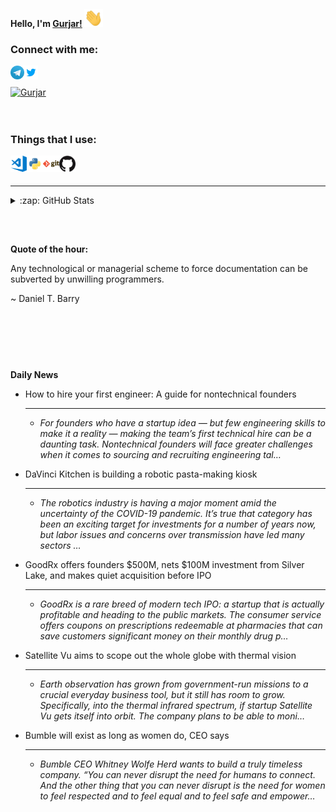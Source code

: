 #### Hello, I'm [Gurjar!](https://GurjarKing.github.io) <img src="https://raw.githubusercontent.com/ABSphreak/ABSphreak/master/gifs/Hi.gif" width="30px"></h2>


### Connect with me:

[<img align="left" alt="Gurjar | Telegram" width="22px" src="https://raw.githubusercontent.com/github/explore/80688e429a7d4ef2fca1e82350fe8e3517d3494d/topics/telegram/telegram.png" />][Telegram]
[<img align="left" alt="Gurjar | Twitter" width="22px" src="https://raw.githubusercontent.com/github/explore/80688e429a7d4ef2fca1e82350fe8e3517d3494d/topics/twitter/twitter.png" />][Twitter]
<br >
<br >
<a href="https://github.com/GurjarKing"><img src="https://komarev.com/ghpvc/?username=GurjarKing" alt="Gurjar" /></a> <br />
<br />
<br />
<!-- <br >

![](https://visitor-badge.glitch.me/badge?page_id=GurjarKing)

<br /> -->

### Things that I use:

[<img align="left" alt="Visual Studio Code" width="26px" src="https://raw.githubusercontent.com/github/explore/80688e429a7d4ef2fca1e82350fe8e3517d3494d/topics/visual-studio-code/visual-studio-code.png" />][VSCode]
[<img align="left" alt="Python" width="26px" src="https://raw.githubusercontent.com/github/explore/80688e429a7d4ef2fca1e82350fe8e3517d3494d/topics/python/python.png" />][Python]
[<img align="left" alt="Git" width="26px" src="https://raw.githubusercontent.com/github/explore/80688e429a7d4ef2fca1e82350fe8e3517d3494d/topics/git/git.png" />][Git]
[<img align="left" alt="GitHub" width="26px" src="https://raw.githubusercontent.com/github/explore/78df643247d429f6cc873026c0622819ad797942/topics/github/github.png" />][Github]

<br />
<br />

---
<details>
  <summary>:zap: GitHub Stats</summary>

<img align="left" alt="Gurjar's Github Stats" src="https://github-readme-stats.vercel.app/api?username=GurjarKing&show_icons=true&hide_border=true&count_private=true&include_all_commit=true&theme=algolia" />

</details>

<!-- ### 🔔 My latest tweet
<a href="https://twitter.com/Gurjar_King43" target="_blank">
	<img src="https://github.com/GurjarKing/GurjarKing/raw/master/tweet.png" width="70%" align="center" alt="Click to view on Twitter" title="My latest tweet, as an image"/>
</a> -->
<br>

<pre>

</pre>

**Quote of the hour:**

Any technological or managerial scheme to force documentation can be subverted by unwilling programmers.

~ Daniel T. Barry
<pre>

</pre>
<br>
<pre>


</pre>
<strong>Daily News</strong>
  
  - How to hire your first engineer: A guide for nontechnical founders
     <hr/>
     
      - *For founders who have a startup idea — but few engineering skills to make it a reality — making the team’s first technical hire can be a daunting task. Nontechnical founders will face greater challenges when it comes to sourcing and recruiting engineering tal…*
     
  - DaVinci Kitchen is building a robotic pasta-making kiosk
      <hr/>
      
      - *The robotics industry is having a major moment amid the uncertainty of the COVID-19 pandemic. It’s true that category has been an exciting target for investments for a number of years now, but labor issues and concerns over transmission have led many sectors …*
      
  - GoodRx offers founders $500M, nets $100M investment from Silver Lake, and makes quiet acquisition before IPO
      <hr/>
      
      - *GoodRx is a rare breed of modern tech IPO: a startup that is actually profitable and heading to the public markets. The consumer service offers coupons on prescriptions redeemable at pharmacies that can save customers significant money on their monthly drug p…*
      
  - Satellite Vu aims to scope out the whole globe with thermal vision
      <hr/>
      
      - *Earth observation has grown from government-run missions to a crucial everyday business tool, but it still has room to grow. Specifically, into the thermal infrared spectrum, if startup Satellite Vu gets itself into orbit. The company plans to be able to moni…*
       
  - Bumble will exist as long as women do, CEO says
      <hr/>
       
       - *Bumble CEO Whitney Wolfe Herd wants to build a truly timeless company. “You can never disrupt the need for humans to connect. And the other thing that you can never disrupt is the need for women to feel respected and to feel equal and to feel safe and empower…*
      

<br />

[VSCode]: https://code.visualstudio.com/
[Python]: https://www.python.org/
[Git]: https://git-scm.com/
[Github]: https://github.com/
[Telegram]: https://t.me/Gurjar_King/
[Twitter]: https://twitter.com/Gurjar_King43/

